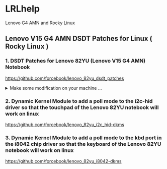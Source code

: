 # LRLhelp
Lenovo G4 AMN and Rocky Linux

## Lenovo V15 G4 AMN DSDT Patches for Linux ( Rocky Linux )

### 1. DSDT Patches for Lenovo 82YU (Lenovo V15 G4 AMN) Notebook
https://github.com/forcebook/lenovo_82yu_dsdt_patches

<details>

<summary>Make some modification on your machine ...</summary>

### Linux kernel

Install latest kernel from linux https://mirrors.edge.kernel.org/pub/linux/kernel/v6.x/

```
dnf install epel-repo
dnf install kernel*
....
```

</details>



### 2. Dynamic Kernel Module to add a poll mode to the i2c-hid driver so that the touchpad of the Lenovo 82YU notebook will work on linux
https://github.com/forcebook/lenovo_82yu_i2c_hid-dkms

### 3. Dynamic Kernel Module to add a poll mode to the kbd port in the i8042 chip driver so that the keyboard of the Lenovo 82YU notebook will work on linux
https://github.com/forcebook/lenovo_82yu_i8042-dkms
